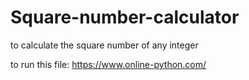 # Square-number-calculator
to calculate the square number of any integer


to run this file: https://www.online-python.com/
